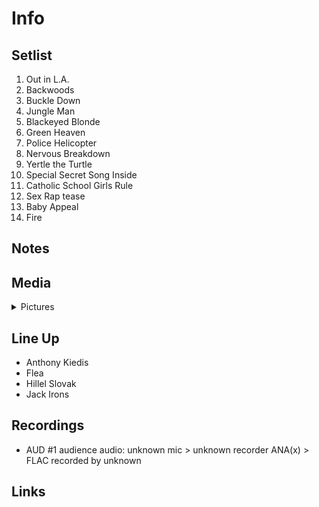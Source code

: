# Info

## Setlist

1. Out in L.A.
2. Backwoods
3. Buckle Down
4. Jungle Man
5. Blackeyed Blonde
6. Green Heaven
7. Police Helicopter
8. Nervous Breakdown
9. Yertle the Turtle
10. Special Secret Song Inside
11. Catholic School Girls Rule
12. Sex Rap tease
13. Baby Appeal
14. Fire

## Notes

## Media 

<details>
  <summary>Pictures</summary>
  <!--<img alt="Setlist" title="Setlist" src="_.jpg" height="200" />
  <img alt="Ticket" title="Ticket" src="_.jpg" height="200" />
  <img alt="Flyer" title="Flyer" src="_.jpg" height="200" />
  <img alt="Clipping" title="Clipping" src="_.jpg" height="200" />-->
</details>

## Line Up

* Anthony Kiedis
* Flea
* Hillel Slovak
* Jack Irons

## Recordings

* AUD #1 audience audio: unknown mic > unknown recorder ANA(x) > FLAC recorded by unknown

## Links